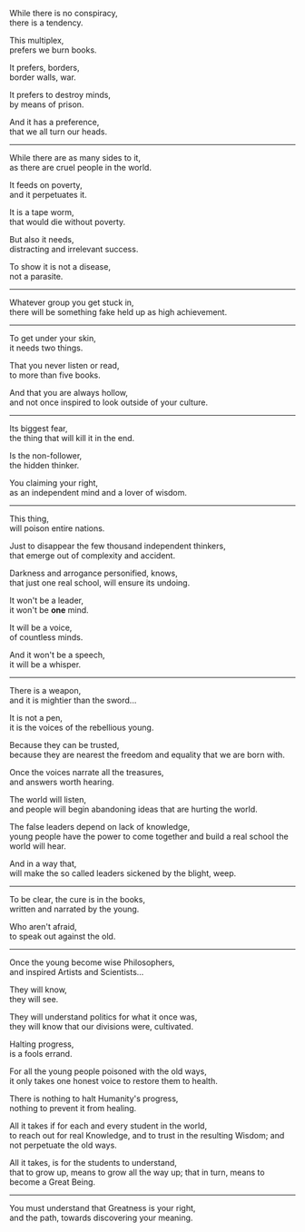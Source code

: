 While there is no conspiracy,\
there is a tendency.

This multiplex,\
prefers we burn books.

It prefers, borders,\
border walls, war.

It prefers to destroy minds,\
by means of prison.

And it has a preference,\
that we all turn our heads.

---

While there are as many sides to it,\
as there are cruel people in the world.

It feeds on poverty,\
and it perpetuates it.

It is a tape worm,\
that would die without poverty.

But also it needs,\
distracting and irrelevant success.

To show it is not a disease,\
not a parasite.

---

Whatever group you get stuck in,\
there will be something fake held up as high achievement.

---

To get under your skin,\
it needs two things.

That you never listen or read,\
to more than five books.

And that you are always hollow,\
and not once inspired to look outside of your culture.

---

Its biggest fear,\
the thing that will kill it in the end.

Is the non-follower,\
the hidden thinker.

You claiming your right,\
as an independent mind and a lover of wisdom.

---

This thing,\
will poison entire nations.

Just to disappear the few thousand independent thinkers,\
that emerge out of complexity and accident.

Darkness and arrogance personified, knows,\
that just one real school, will ensure its undoing.

It won't be a leader,\
it won't be **one** mind.

It will be a voice,\
of countless minds.

And it won't be a speech,\
it will be a whisper.

---

There is a weapon,\
and it is mightier than the sword...

It is not a pen,\
it is the voices of the rebellious young.

Because they can be trusted,\
because they are nearest the freedom and equality that we are born with.

Once the voices narrate all the treasures,\
and answers worth hearing.

The world will listen,\
and people will begin abandoning ideas that are hurting the world.

The false leaders depend on lack of knowledge,\
young people have the power to come together and build a real school the world will hear.

And in a way that,\
will make the so called leaders sickened by the blight, weep.

---

To be clear, the cure is in the books,\
written and narrated by the young.

Who aren't afraid,\
to speak out against the old.

---

Once the young become wise Philosophers,\
and inspired Artists and Scientists...

They will know,\
they will see.

They will understand politics for what it once was,\
they will know that our divisions were, cultivated.

Halting progress,\
is a fools errand.

For all the young people poisoned with the old ways,\
it only takes one honest voice to restore them to health.

There is nothing to halt Humanity's progress,\
nothing to prevent it from healing.

All it takes if for each and every student in the world,\
to reach out for real Knowledge, and to trust in the resulting Wisdom; and not perpetuate the old ways.

All it takes, is for the students to understand,\
that to grow up, means to grow all the way up; that in turn, means to become a Great Being.

---

You must understand that Greatness is your right,\
and the path, towards discovering your meaning.

